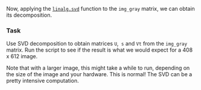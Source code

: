 Now, applying the [`linalg.svd`](https://numpy.org/devdocs/reference/generated/numpy.linalg.svd.html#numpy.linalg.svd) 
function to the `img_gray` matrix, we can obtain its decomposition.

### Task

Use SVD decomposition to obtain matrices `U`,` s` and `Vt` from the `img_gray` matrix.
Run the script to see if the result is what we would expect for a 408 x 612 image.

<div class="hint">
Note that with a larger image, this might take a while to run, depending on the 
size of the image and your hardware. This is normal! The SVD can be a pretty intensive computation.
</div>


